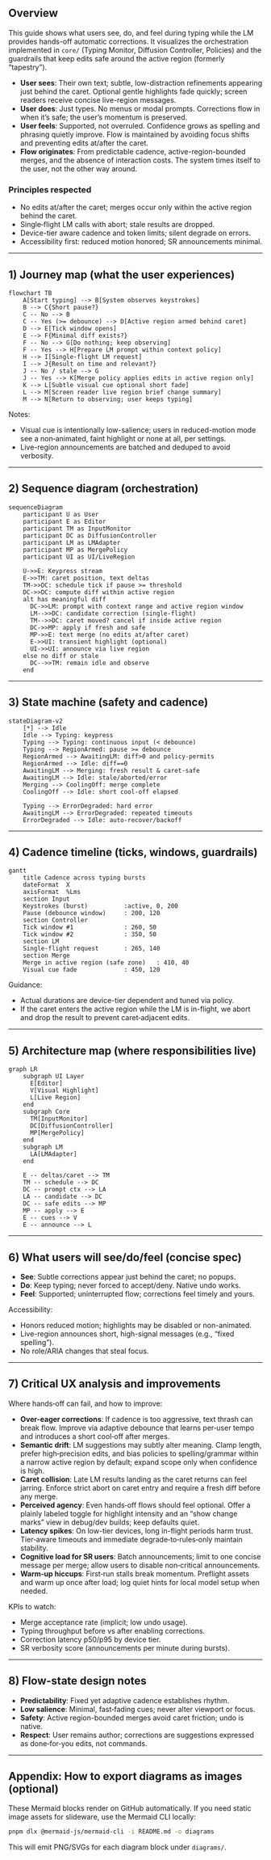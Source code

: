 <!--══════════════════════════════════════════════════════════
  ╔══════════════════════════════════════════════════════════════╗
  ║  ░  T Y P I N G   &   L M   C O R R E C T I O N   G U I D E  ║
  ║                                                              ║
  ║                                                              ║
  ║                                                              ║
  ║                                                              ║
  ║           ╌╌  P L A C E H O L D E R  ╌╌                      ║
  ║                                                              ║
  ║                                                              ║
  ║                                                              ║
  ║                                                              ║
  ╚══════════════════════════════════════════════════════════════╝
    • WHAT ▸ Visual guide to the hands-off typing + LM correction flow
    • WHY  ▸ Align UX, timing, and safety with Core behaviour
    • HOW  ▸ Mermaid diagrams + narrative; renders natively in GitHub
-->

## Overview

This guide shows what users see, do, and feel during typing while the LM
provides hands-off automatic corrections. It visualizes the orchestration
implemented in `core/` (Typing Monitor, Diffusion Controller, Policies) and
the guardrails that keep edits safe around the active region (formerly
“tapestry”).

- **User sees**: Their own text; subtle, low-distraction refinements appearing
  just behind the caret. Optional gentle highlights fade quickly; screen
  readers receive concise live-region messages.
- **User does**: Just types. No menus or modal prompts. Corrections flow in
  when it’s safe; the user’s momentum is preserved.
- **User feels**: Supported, not overruled. Confidence grows as spelling and
  phrasing quietly improve. Flow is maintained by avoiding focus shifts and
  preventing edits at/after the caret.
- **Flow originates**: From predictable cadence, active-region-bounded merges, and the
  absence of interaction costs. The system times itself to the user, not the
  other way around.

### Principles respected

- No edits at/after the caret; merges occur only within the active region
  behind the caret.
- Single‑flight LM calls with abort; stale results are dropped.
- Device-tier aware cadence and token limits; silent degrade on errors.
- Accessibility first: reduced motion honored; SR announcements minimal.

---

## 1) Journey map (what the user experiences)

```mermaid
flowchart TB
    A[Start typing] --> B[System observes keystrokes]
    B --> C{Short pause?}
    C -- No --> B
    C -- Yes (>= debounce) --> D[Active region armed behind caret]
    D --> E[Tick window opens]
    E --> F{Minimal diff exists?}
    F -- No --> G[Do nothing; keep observing]
    F -- Yes --> H[Prepare LM prompt within context policy]
    H --> I[Single-flight LM request]
    I --> J{Result on time and relevant?}
    J -- No / stale --> G
    J -- Yes --> K[Merge policy applies edits in active region only]
    K --> L[Subtle visual cue optional short fade]
    L --> M[Screen reader live region brief change summary]
    M --> N[Return to observing; user keeps typing]
```

Notes:

- Visual cue is intentionally low-salience; users in reduced-motion mode see a
  non‑animated, faint highlight or none at all, per settings.
- Live-region announcements are batched and deduped to avoid verbosity.

---

## 2) Sequence diagram (orchestration)

```mermaid
sequenceDiagram
    participant U as User
    participant E as Editor
    participant TM as InputMonitor
    participant DC as DiffusionController
    participant LM as LMAdapter
    participant MP as MergePolicy
    participant UI as UI/LiveRegion

    U->>E: Keypress stream
    E->>TM: caret position, text deltas
    TM->>DC: schedule tick if pause >= threshold
    DC->>DC: compute diff within active region
    alt has meaningful diff
      DC->>LM: prompt with context range and active region window
      LM-->>DC: candidate correction (single-flight)
      TM-->>DC: caret moved? cancel if inside active region
      DC->>MP: apply if fresh and safe
      MP->>E: text merge (no edits at/after caret)
      E->>UI: transient highlight (optional)
      UI->>UI: announce via live region
    else no diff or stale
      DC-->>TM: remain idle and observe
    end
```

---

## 3) State machine (safety and cadence)

```mermaid
stateDiagram-v2
    [*] --> Idle
    Idle --> Typing: keypress
    Typing --> Typing: continuous input (< debounce)
    Typing --> RegionArmed: pause >= debounce
    RegionArmed --> AwaitingLM: diff>0 and policy-permits
    RegionArmed --> Idle: diff==0
    AwaitingLM --> Merging: fresh result & caret-safe
    AwaitingLM --> Idle: stale/aborted/error
    Merging --> CoolingOff: merge complete
    CoolingOff --> Idle: short cool-off elapsed

    Typing --> ErrorDegraded: hard error
    AwaitingLM --> ErrorDegraded: repeated timeouts
    ErrorDegraded --> Idle: auto‑recover/backoff
```

---

## 4) Cadence timeline (ticks, windows, guardrails)

```mermaid
gantt
    title Cadence across typing bursts
    dateFormat  X
    axisFormat  %Lms
    section Input
    Keystrokes (burst)          :active, 0, 200
    Pause (debounce window)     : 200, 120
    section Controller
    Tick window #1              : 260, 50
    Tick window #2              : 350, 50
    section LM
    Single-flight request       : 265, 140
    section Merge
    Merge in active region (safe zone)   : 410, 40
    Visual cue fade             : 450, 120
```

Guidance:

- Actual durations are device-tier dependent and tuned via policy.
- If the caret enters the active region while the LM is in-flight, we abort and drop
  the result to prevent caret‑adjacent edits.

---

## 5) Architecture map (where responsibilities live)

```mermaid
graph LR
    subgraph UI Layer
      E[Editor]
      V[Visual Highlight]
      L[Live Region]
    end
    subgraph Core
      TM[InputMonitor]
      DC[DiffusionController]
      MP[MergePolicy]
    end
    subgraph LM
      LA[LMAdapter]
    end

    E -- deltas/caret --> TM
    TM -- schedule --> DC
    DC -- prompt ctx --> LA
    LA -- candidate --> DC
    DC -- safe edits --> MP
    MP -- apply --> E
    E -- cues --> V
    E -- announce --> L
```

---

## 6) What users will see/do/feel (concise spec)

- **See**: Subtle corrections appear just behind the caret; no popups.
- **Do**: Keep typing; never forced to accept/deny. Native undo works.
- **Feel**: Supported; uninterrupted flow; corrections feel timely and yours.

Accessibility:

- Honors reduced motion; highlights may be disabled or non-animated.
- Live-region announces short, high-signal messages (e.g., “fixed spelling”).
- No role/ARIA changes that steal focus.

---

## 7) Critical UX analysis and improvements

Where hands‑off can fail, and how to improve:

- **Over-eager corrections**: If cadence is too aggressive, text thrash can
  break flow. Improve via adaptive debounce that learns per‑user tempo and
  introduces a short cool‑off after merges.
- **Semantic drift**: LM suggestions may subtly alter meaning. Clamp length,
  prefer high‑precision edits, and bias policies to spelling/grammar within
  a narrow active region by default; expand scope only when confidence is high.
- **Caret collision**: Late LM results landing as the caret returns can feel
  jarring. Enforce strict abort on caret entry and require a fresh diff before
  any merge.
- **Perceived agency**: Even hands‑off flows should feel optional. Offer a
  plainly labeled toggle for highlight intensity and an “show change marks”
  view in debug/dev builds; keep defaults quiet.
- **Latency spikes**: On low-tier devices, long in-flight periods harm trust.
  Tier‑aware timeouts and immediate degrade‑to‑rules‑only maintain stability.
- **Cognitive load for SR users**: Batch announcements; limit to one concise
  message per merge; allow users to disable non‑critical announcements.
- **Warm‑up hiccups**: First‑run stalls break momentum. Preflight assets and
  warm up once after load; log quiet hints for local model setup when needed.

KPIs to watch:

- Merge acceptance rate (implicit; low undo usage).
- Typing throughput before vs after enabling corrections.
- Correction latency p50/p95 by device tier.
- SR verbosity score (announcements per minute during bursts).

---

## 8) Flow-state design notes

- **Predictability**: Fixed yet adaptive cadence establishes rhythm.
- **Low salience**: Minimal, fast‑fading cues; never alter viewport or focus.
- **Safety**: Active region-bounded merges avoid caret friction; undo is native.
- **Respect**: User remains author; corrections are suggestions expressed as
  done‑for‑you edits, not commands.

---

## Appendix: How to export diagrams as images (optional)

These Mermaid blocks render on GitHub automatically. If you need static image
assets for slideware, use the Mermaid CLI locally:

```bash
pnpm dlx @mermaid-js/mermaid-cli -i README.md -o diagrams
```

This will emit PNG/SVGs for each diagram block under `diagrams/`.
